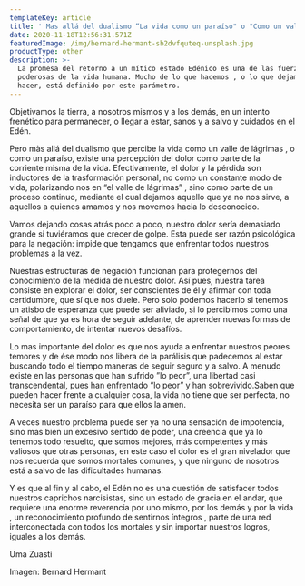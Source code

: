 ```yaml
---
templateKey: article
title: ' Mas allá del dualismo “La vida como un paraíso" o "Como un valle de lágrimas"'
date: 2020-11-18T12:56:31.571Z
featuredImage: /img/bernard-hermant-sb2dvfquteq-unsplash.jpg
productType: other
description: >-
  La promesa del retorno a un mítico estado Edénico es una de las fuerzas más
  poderosas de la vida humana. Mucho de lo que hacemos , o lo que dejamos de
  hacer, está definido por este parámetro.
---
```

Objetivamos la tierra, a nosotros mismos y a los demás, en un intento frenético para permanecer, o llegar a estar, sanos y a salvo y cuidados en el Edén.

Pero màs allá  del dualismo que percibe la vida como un valle de lágrimas , o como un paraíso, existe una percepción del dolor como parte de la corriente misma de la vida. Efectivamente, el dolor y la pérdida son inductores de la trasformación personal, no como un constante modo de vida, polarizando nos en “el valle de lágrimas” , sino como parte de un proceso continuo, mediante el cual dejamos aquello que ya no nos sirve, a aquellos a quienes amamos y nos movemos hacia lo desconocido. 

Vamos dejando cosas atrás poco a poco, nuestro dolor sería demasiado grande si tuviéramos que crecer de golpe. Esta puede ser razón psicológica para la negación: impide que  tengamos que enfrentar todos nuestros problemas a la vez.

Nuestras estructuras de negación funcionan para protegernos del conocimiento de la medida de nuestro dolor. Así pues, nuestra tarea consiste en explorar el dolor, ser conscientes de él y afirmar con toda certidumbre, que sí que nos duele. Pero solo podemos hacerlo si tenemos un atisbo de esperanza que puede ser aliviado, si lo percibimos como una señal de que ya es hora de seguir adelante, de aprender nuevas formas de comportamiento, de intentar nuevos desafíos. 

Lo mas importante del dolor es que nos ayuda a enfrentar nuestros peores temores y de ése modo nos libera de la parálisis que padecemos al estar buscando todo el tiempo maneras de seguir seguro y a salvo. A menudo existe en las personas que han sufrido ”lo peor”, una libertad casi transcendental, pues han enfrentado “lo peor” y han sobrevivido.Saben que pueden hacer frente a cualquier cosa, la vida no tiene que ser perfecta, no necesita ser un paraíso para que ellos la amen.

A veces nuestro problema puede ser ya no una sensación de impotencia, sino mas bien un excesivo sentido de poder, una creencia que ya lo tenemos todo resuelto, que somos mejores, más competentes y más valiosos que otras personas, en este caso el dolor es el gran nivelador que nos recuerda que somos mortales comunes, y que ninguno de nosotros está a salvo de las dificultades humanas.

Y es que al fin y al cabo, el Edén no es una cuestión de satisfacer todos nuestros caprichos narcisistas, sino un estado de gracia en el andar, que requiere una enorme reverencia por uno mismo, por los demás y por la vida , un reconocimiento profundo  de sentirnos íntegros , parte de una red interconectada con todos los mortales y  sin importar nuestros logros, iguales a los demás. 

Uma Zuasti

Imagen: Bernard Hermant

